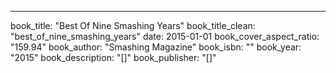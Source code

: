---

book_title: "Best Of Nine Smashing Years"
book_title_clean: "best_of_nine_smashing_years"
date: 2015-01-01
book_cover_aspect_ratio: "159.94"
book_author: "Smashing Magazine"
book_isbn: ""
book_year: "2015"
book_description: "[]"
book_publisher: "[]"